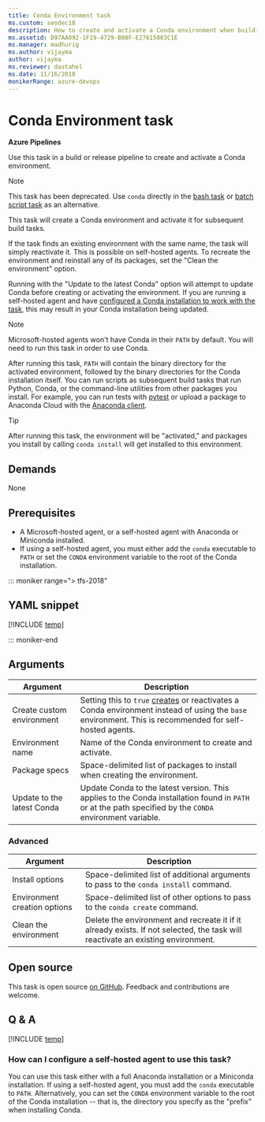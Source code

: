 ```yaml
---
title: Conda Environment task
ms.custom: seodec18
description: How to create and activate a Conda environment when building code in Azure Pipelines and TFS
ms.assetid: D97AA092-1F19-4729-B98F-E27615003C1E
ms.manager: madhurig
ms.author: vijayma
author: vijayma
ms.reviewer: dastahel
ms.date: 11/16/2018
monikerRange: azure-devops
---
```


# Conda Environment task

**Azure Pipelines**

Use this task in a build or release pipeline to create and activate a Conda environment.

> [!NOTE]
> This task has been deprecated. Use `conda` directly in the [bash task](../utility/bash.md) or [batch script task](../utility/batch-script.md) as an alternative.

This task will create a Conda environment and activate it for subsequent build tasks.

If the task finds an existing environment with the same name, the task will simply reactivate it. This is possible on self-hosted agents. To recreate the environment and reinstall any of its packages, set the "Clean the environment" option.

Running with the "Update to the latest Conda" option will attempt to update Conda before creating or activating the environment.
If you are running a self-hosted agent and have [configured a Conda installation to work with the task](#agent-config), this may result in your Conda installation being updated.

> [!NOTE]
> Microsoft-hosted agents won't have Conda in their `PATH` by default. You will need to run this task in order to use Conda.

After running this task, `PATH` will contain the binary directory for the activated environment, followed by the binary directories for the Conda installation itself.
You can run scripts as subsequent build tasks that run Python, Conda, or the command-line utilities from other packages you install.
For example, you can run tests with [pytest](https://docs.pytest.org/en/latest/) or upload a package to Anaconda Cloud with the [Anaconda client](https://github.com/Anaconda-Platform/anaconda-client).

> [!TIP]
> After running this task, the environment will be "activated," and packages you install by calling `conda install` will get installed to this environment.

## Demands

None

## Prerequisites
* A Microsoft-hosted agent, or a self-hosted agent with Anaconda or Miniconda installed.
* If using a self-hosted agent, you must either add the `conda` executable to `PATH` or set the `CONDA` environment variable to the root of the Conda installation.

::: moniker range="> tfs-2018"

## YAML snippet

[!INCLUDE [temp](../includes/yaml/CondaEnvironmentV1.md)]

::: moniker-end

## Arguments

| Argument | Description |
|----------|-------------|
| Create custom environment | Setting this to `true` [creates](https://docs.conda.io/projects/conda/en/latest/commands/create.html) or reactivates a Conda environment instead of using the `base` environment. This is recommended for self-hosted agents. |
| Environment name | Name of the Conda environment to create and activate. |
| Package specs | Space-delimited list of packages to install when creating the environment. |
| Update to the latest Conda | Update Conda to the latest version. This applies to the Conda installation found in `PATH` or at the path specified by the `CONDA` environment variable. |

### Advanced

| Argument | Description |
|----------|-------------|
| Install options | Space-delimited list of additional arguments to pass to the `conda install` command. |
| Environment creation options | Space-delimited list of other options to pass to the `conda create` command. |
| Clean the environment | Delete the environment and recreate it if it already exists. If not selected, the task will reactivate an existing environment. |

## Open source

This task is open source [on GitHub](https://github.com/Microsoft/azure-pipelines-tasks). Feedback and contributions are welcome.

## Q & A
<!-- BEGINSECTION class="md-qanda" -->

[!INCLUDE [temp](../../includes/qa-agents.md)]

<a name="agent-config"></a>

### How can I configure a self-hosted agent to use this task?

You can use this task either with a full Anaconda installation or a Miniconda installation.
If using a self-hosted agent, you must add the `conda` executable to `PATH`.
Alternatively, you can set the `CONDA` environment variable to the root of the Conda installation -- that is, the directory you specify as the "prefix" when installing Conda.

<!-- ENDSECTION -->
